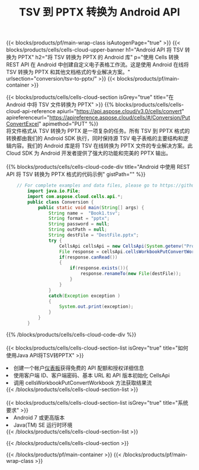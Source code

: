 ﻿---
title:  TSV 到 PPTX 转换为 Android API
description: 用于 Microsoft Excel 和 OpenOffice Calc 的云 API 和 SDK。将电子表格转换为其他格式文件。
url: /zh/android/conversion/tsv-to-pptx/
---
{{< blocks/products/pf/main-wrap-class isAutogenPage="true" >}}
{{< blocks/products/cells/cells-cloud-upper-banner h1="Android API 将 TSV 转换为 PPTX" h2="将 TSV 转换为 PPTX 的 Android 库" p="使用 Cells 转换 REST API 在 Android 中创建自定义电子表格工作流。这是使用 Android 在线将 TSV 转换为 PPTX 和其他文档格式的专业解决方案。" urlsection="conversion/tsv-to-pptx/" >}}
{{< blocks/products/pf/main-container >}}

{{< blocks/products/cells/cells-cloud-section isGrey="true" title="在 Android 中将 TSV 文件转换为 PPTX" >}}
{{% blocks/products/cells/cells-cloud-api-reference apiurl="https://api.aspose.cloud/v3.0/cells/convert" apireferenceurl="https://apireference.aspose.cloud/cells/#/Conversion/PutConvertExcel" apimethod="PUT" %}}
<br/>
将文件格式从 TSV 转换为 PPTX 是一项复杂的任务。所有 TSV 到 PPTX 格式的转换都由我们的 Android SDK 执行，同时保持源 TSV 电子表格的主要结构和逻辑内容。我们的 Android 库是将 TSV 在线转换为 PPTX 文件的专业解决方案。此 Cloud SDK 为 Android 开发者提供了强大的功能和完美的 PPTX 输出。
<br/>
<br/>
{{% blocks/products/cells/cells-cloud-code-div title="Android 中使用 REST API 将 TSV 转换为 PPTX 格式的代码示例" gistPath="" %}}
 
```java
    // For complete examples and data files, please go to https://github.com/aspose-cells-cloud/aspose-cells-cloud-android/
        import java.io.File;
        import com.aspose.cloud.cells.api.*;
        public class Conversion {
            public static void main(String[] args) {
                String name =  "Book1.tsv";
                String format = "pptx";
                String password = null;
                String outPath = null;
                String destFile = "DestFile.pptx";
                try {
                    CellsApi cellsApi = new CellsApi(System.getenv("ProductClientId"), System.getenv("ProductClientSecret"));
                    File response = cellsApi.cellsWorkbookPutConvertWorkbook(new File(name), format, password, outPath, null,null);            
                    if(response.canRead())
                    {
                        if(response.exists()){
                            response.renameTo(new File(destFile));
                        }                
                    }
                }
                catch(Exception exception )
                {
                    System.out.print(exception);
                }
            }
        }
```
 
{{% /blocks/products/cells/cells-cloud-code-div %}}
<br/>
<br/>
{{< blocks/products/cells/cells-cloud-section-list isGrey="true" title="如何使用Java API将TSV转PPTX" >}}
<li>创建一个帐户<a href="https://dashboard.aspose.cloud/">仪表板</a>获得免费的 API 配额和授权详细信息</li>
<li>使用客户端 ID、客户端密码、基本 URL 和 API 版本初始化 CellsApi</li>
<li>调用 cellsWorkbookPutConvertWorkbook 方法获取结果流</li>
{{< /blocks/products/cells/cells-cloud-section-list >}}
<br/>
<br/>
{{< blocks/products/cells/cells-cloud-section-list isGrey="true" title="系统要求" >}}
<li>Android 7 或更高版本</li>
<li>Java(TM) SE 运行时环境</li>
{{< /blocks/products/cells/cells-cloud-section-list >}}

{{< /blocks/products/cells/cells-cloud-section >}}

{{< /blocks/products/pf/main-container >}}
{{< /blocks/products/pf/main-wrap-class >}}
